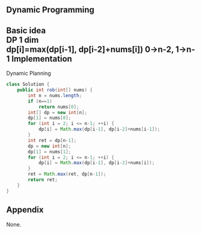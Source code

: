 **Dynamic Programming**  
---
**Basic idea**  
DP 1 dim  
dp[i]=max(dp[i-1], dp[i-2]+nums[i])
0->n-2, 1->n-1
Implementation
---
Dynamic Planning
```java
class Solution {
    public int rob(int[] nums) {
        int n = nums.length;
        if (n==1)
            return nums[0];
        int[] dp = new int[n];
        dp[1] = nums[0];
        for (int i = 2; i <= n-1; ++i) {
            dp[i] = Math.max(dp[i-1], dp[i-2]+nums[i-1]);
        }
        int ret = dp[n-1];
        dp = new int[n];
        dp[1] = nums[1];
        for (int i = 2; i <= n-1; ++i) {
            dp[i] = Math.max(dp[i-1], dp[i-2]+nums[i]);
        }
        ret = Math.max(ret, dp[n-1]);
        return ret;
    }
}
```
**Appendix**
---
None.
